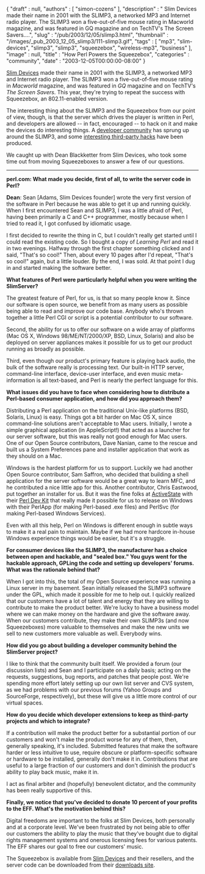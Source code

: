 {
   "draft" : null,
   "authors" : [
      "simon-cozens"
   ],
   "description" : " Slim Devices made their name in 2001 with the SLIMP3, a networked MP3 and Internet radio player. The SLIMP3 won a five-out-of-five mouse rating in Macworld magazine, and was featured in GQ magazine and on TechTV's The Screen Savers....",
   "slug" : "/pub/2003/12/05/slimp3.html",
   "thumbnail" : "/images/_pub_2003_12_05_slimp3/111-slimp3.gif",
   "tags" : [
      "mp3",
      "slim-devices",
      "slimp3",
      "slimp3",
      "squeezebox",
      "wireless-mp3",
      "business"
   ],
   "image" : null,
   "title" : "How Perl Powers the Squeezebox",
   "categories" : "community",
   "date" : "2003-12-05T00:00:00-08:00"
}



[Slim Devices](http://www.slimdevices.com/) made their name in 2001 with the SLIMP3, a networked MP3 and Internet radio player. The SLIMP3 won a five-out-of-five mouse rating in *Macworld* magazine, and was featured in *GQ* magazine and on TechTV's *The Screen Savers*. This year, they're trying to repeat the success with Squeezebox, an 802.11-enabled version.

The interesting thing about the SLIMP3 and the Squeezebox from our point of view, though, is that the server which drives the player is written in Perl, and developers are allowed -- in fact, encouraged -- to hack on it and make the devices do interesting things. A [developer community](http://www.slimdevices.com/dev_overview.html) has sprung up around the SLIMP3, and some [interesting third-party hacks](http://www.slimdevices.com/dev_third_party.html) have been produced.

We caught up with Dean Blackketter from Slim Devices, who took some time out from moving Squeezeboxes to answer a few of our questions.

------------------------------------------------------------------------

**perl.com: What made you decide, first of all, to write the server code in Perl?**

**Dean**: Sean \[Adams, Slim Devices founder\] wrote the very first version of the software in Perl because he was able to get it up and running quickly. When I first encountered Sean and SLIMP3, I was a little afraid of Perl, having been primarily a C and C++ programmer, mostly because when I tried to read it, I got confused by idiomatic usage.

I first decided to rewrite the thing in C, but I couldn't really get started until I could read the existing code. So I bought a copy of *Learning Perl* and read it in two evenings. Halfway through the first chapter something clicked and I said, "That's so cool!" Then, about every 10 pages after I'd repeat, "That's so cool!" again, but a little louder. By the end, I was sold. At that point I dug in and started making the software better.

**What features of Perl were particularly helpful when you were writing the SlimServer?**

The greatest feature of Perl, for us, is that so many people know it. Since our software is open source, we benefit from as many users as possible being able to read and improve our code base. Anybody who's thrown together a little Perl CGI or script is a potential contributor to our software.

Second, the ability for us to offer our software on a wide array of platforms (Mac OS X, Windows 98/ME/NT/2000/XP, BSD, Linux, Solaris) and also be deployed on server appliances makes it possible for us to get our product running as broadly as possible.

Third, even though our product's primary feature is playing back audio, the bulk of the software really is processing text. Our built-in HTTP server, command-line interface, device-user interface, and even music meta-information is all text-based, and Perl is nearly the perfect language for this.

**What issues did you have to face when considering how to distribute a Perl-based consumer application, and how did you approach them?**

Distributing a Perl application on the traditional Unix-like platforms (BSD, Solaris, Linux) is easy. Things got a bit harder on Mac OS X, since command-line solutions aren't acceptable to Mac users. Initially, I wrote a simple graphical application (in AppleScript!) that acted as a launcher for our server software, but this was really not good enough for Mac users. One of our Open Source contributors, Dave Nanian, came to the rescue and built us a System Preferences pane and installer application that work as they should on a Mac.

Windows is the hardest platform for us to support. Luckily we had another Open Source contributor, Sam Saffron, who decided that building a shell application for the server software would be a great way to learn MFC, and he contributed a nice little app for this. Another contributor, Chris Eastwood, put together an installer for us. But it was the fine folks at [ActiveState](http://www.activestate.com/) with their [Perl Dev Kit](http://www.activestate.com/Products/Perl_Dev_Kit/) that really made it possible for us to release on Windows with their PerlApp (for making Perl-based .exe files) and PerlSvc (for making Perl-based Windows Services).

Even with all this help, Perl on Windows is different enough in subtle ways to make it a real pain to maintain. Maybe if we had more hardcore in-house Windows experience things would be easier, but it's a struggle.

**For consumer devices like the SLIMP3, the manufacturer has a choice between open and hackable, and "sealed box." You guys went for the hackable approach, GPLing the code and setting up developers' forums. What was the rationale behind that?**

When I got into this, the total of my Open Source experience was running a Linux server in my basement. Sean initially released the SLIMP3 software under the GPL, which made it possible for me to help out. I quickly realized that our customers have a lot of talent and energy that they are willing to contribute to make the product better. We're lucky to have a business model where we can make money on the hardware and give the software away. When our customers contribute, they make their own SLIMP3s (and now Squeezeboxes) more valuable to themselves and make the new units we sell to new customers more valuable as well. Everybody wins.

**How did you go about building a developer community behind the SlimServer project?**

I like to think that the community built itself. We provided a forum (our discussion lists) and Sean and I participate on a daily basis; acting on the requests, suggestions, bug reports, and patches that people post. We're spending more effort lately setting up our own list server and CVS system, as we had problems with our previous forums (Yahoo Groups and SourceForge, respectively), but these will give us a little more control of our virtual spaces.

**How do you decide which developer extensions to keep as third-party projects and which to integrate?**

If a contribution will make the product better for a substantial portion of our customers and won't make the product worse for any of them, then, generally speaking, it's included. Submitted features that make the software harder or less intuitive to use, require obscure or platform-specific software or hardware to be installed, generally don't make it in. Contributions that are useful to a large fraction of our customers and don't diminish the product's ability to play back music, make it in.

I act as final arbiter and (hopefully) benevolent dictator, and the community has been really supportive of this.

**Finally, we notice that you've decided to donate 10 percent of your profits to the EFF. What's the motivation behind this?**

Digital freedoms are important to the folks at Slim Devices, both personally and at a corporate level. We've been frustrated by not being able to offer our customers the ability to play the music that they've bought due to digital rights management systems and onerous licensing fees for various patents. The EFF shares our goal to free our customers' music.

The Squeezebox is available from [Slim Devices](http://www.slimdevices.com/) and their resellers, and the server code can be downloaded from their [downloads site](http://www.slimdevices.com/su_downloads.html).
